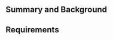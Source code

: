 ## Summary and Background

<!-- [required] -->

## Requirements

<!-- [required]
- [x] do this
- [ ] do that
-->
